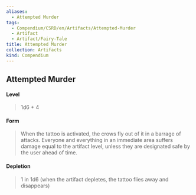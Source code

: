 ```yaml
---
aliases:
  - Attempted Murder
tags:
  - Compendium/CSRD/en/Artifacts/Attempted-Murder
  - Artifact
  - Artifact/Fairy-Tale
title: Attempted Murder
collection: Artifacts
kind: Compendium
---
```

## Attempted Murder 
#### Level 
>1d6  + 4
#### Form
>When the tattoo is activated, the crows fly out of it in a barrage of attacks. Everyone and everything in an immediate area suffers damage equal to the artifact level, unless they are designated safe by the user ahead of time. 
#### Depletion 
>1 in 1d6 (when the artifact depletes, the tattoo flies away and disappears)

